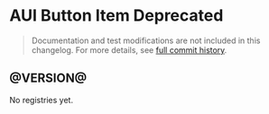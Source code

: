 # AUI Button Item Deprecated

> Documentation and test modifications are not included in this changelog. For more details, see [full commit history](https://github.com/liferay/alloy-ui/commits/master-deprecated/src/aui-button-item-deprecated).

## @VERSION@

No registries yet.